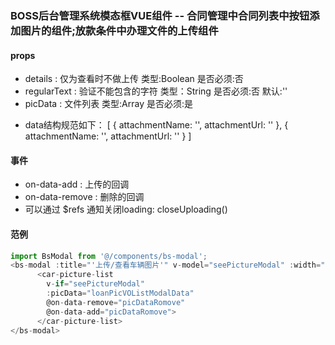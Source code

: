 ### BOSS后台管理系统模态框VUE组件 -- 合同管理中合同列表中按钮添加图片的组件;放款条件中办理文件的上传组件

#### props

- details : 仅为查看时不做上传 类型:Boolean  是否必须:否
- regularText : 验证不能包含的字符 类型：String  是否必须:否  默认:''
- picData : 文件列表 类型:Array  是否必须:是
* data结构规范如下：
[
  {
    attachmentName: '',
    attachmentUrl: ''
  },
  {
    attachmentName: '',
    attachmentUrl: ''
  }
]


#### 事件
- on-data-add : 上传的回调
- on-data-remove : 删除的回调
- 可以通过 $refs 通知关闭loading: closeUploading()


#### 范例
```javascript
import BsModal from '@/components/bs-modal';
<bs-modal :title="'上传/查看车辆图片'" v-model="seePictureModal" :width="1200" @on-close="emptyRowPic">
      <car-picture-list
        v-if="seePictureModal"
        :picData="loanPicVOListModalData"
        @on-data-remove="picDataRomove"
        @on-data-add="picDataRomove">
      </car-picture-list>
</bs-modal>
```
